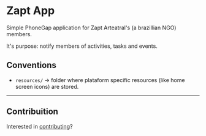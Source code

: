 Zapt App
========

Simple PhoneGap application for Zapt Arteatral's (a brazillian NGO) members.

It's purpose: notify members of activities, tasks and events.

## Conventions

  * `resources/` → folder where plataform specific resources (like home screen icons) are stored.

---

## Contribuition
Interested in [contributing](CONTRIBUTING.md)?
